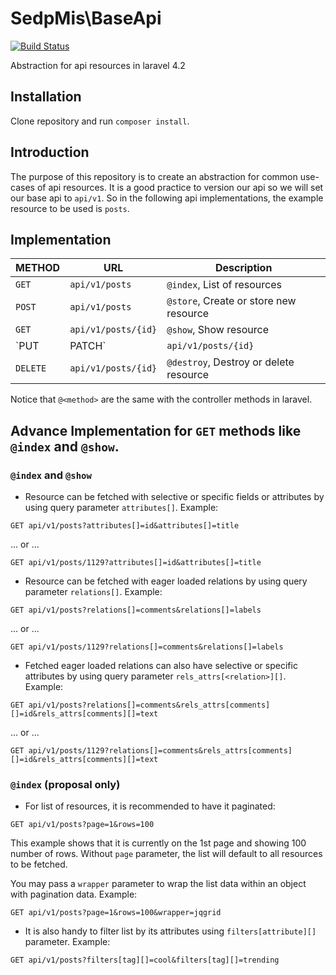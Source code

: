 # SedpMis\BaseApi

[![Build Status](https://travis-ci.org/sedp-mis/base-api.svg?branch=master)](https://travis-ci.org/sedp-mis/base-api)

Abstraction for api resources in laravel 4.2

## Installation
Clone repository and run `composer install`.

## Introduction

The purpose of this repository is to create an abstraction for common use-cases of api resources. 
It is a good practice to version our api so we will set our base api to `api/v1`. 
So in the following api implementations, the example resource to be used is `posts`.

## Implementation
 METHOD     | URL                 | Description
---         | ---                 | ---
`GET`       | `api/v1/posts`      | `@index`, List of resources
`POST`      | `api/v1/posts`      | `@store`, Create or store new resource
`GET`       | `api/v1/posts/{id}` | `@show`, Show resource
`PUT|PATCH` | `api/v1/posts/{id}` | `@update`, Update resource
`DELETE`    | `api/v1/posts/{id}` | `@destroy`, Destroy or delete resource

Notice that `@<method>` are the same with the controller methods in laravel.

## Advance Implementation for `GET` methods like `@index` and `@show`.
### `@index` and `@show`

* Resource can be fetched with selective or specific fields or attributes by using query parameter `attributes[]`. Example:
 ```
 GET api/v1/posts?attributes[]=id&attributes[]=title
 ```
 ... or ...
 ```
 GET api/v1/posts/1129?attributes[]=id&attributes[]=title
 ```

* Resource can be fetched with eager loaded relations by using query parameter `relations[]`. Example:
 ```
 GET api/v1/posts?relations[]=comments&relations[]=labels
 ```
 ... or ...
 ```
 GET api/v1/posts/1129?relations[]=comments&relations[]=labels
 ```

* Fetched eager loaded relations can also have selective or specific attributes by using query parameter `rels_attrs[<relation>][]`. Example:
 ```
 GET api/v1/posts?relations[]=comments&rels_attrs[comments][]=id&rels_attrs[comments][]=text
 ```
 ... or ...
 ```
 GET api/v1/posts/1129?relations[]=comments&rels_attrs[comments][]=id&rels_attrs[comments][]=text
 ```

### `@index` (proposal only)
* For list of resources, it is recommended to have it paginated:
 ```
 GET api/v1/posts?page=1&rows=100
 ```
 This example shows that it is currently on the 1st page and showing 100 number of rows. Without `page` parameter, the list will default to all resources to be fetched.

 You may pass a `wrapper` parameter to wrap the list data within an object with pagination data. Example:
 ```
 GET api/v1/posts?page=1&rows=100&wrapper=jqgrid
 ```
 
* It is also handy to filter list by its attributes using `filters[attribute][]` parameter. Example:
 ```
 GET api/v1/posts?filters[tag][]=cool&filters[tag][]=trending
 ```
